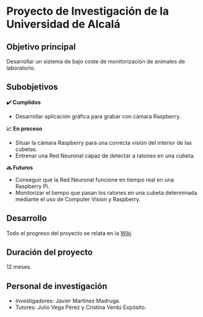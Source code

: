 # Proyecto de Investigación de la Universidad de Alcalá

## Objetivo principal

Desarrollar un sistema de bajo coste de monitorización de animales de laboratorio.

## Subobjetivos

**:heavy_check_mark: Cumplidos**
* Desarrollar aplicación gráfica para grabar con cámara Raspberry.

**:chart_with_upwards_trend: En proceso**
* Situar la cámara Raspberry para una correcta visión del interior de las cubetas.
* Entrenar una Red Neuronal capaz de detectar a ratones en una cubeta.

**:soon: Futuros**
* Conseguir que la Red Neuronal funcione en tiempo real en una Raspberry Pi.
* Monitorizar el tiempo que pasan los ratones en una cubeta determinada mediante el uso de Computer Vision y Raspberry.

## Desarrollo

Todo el progreso del proyecto se relata en la [Wiki](https://github.com/RoboticsURJC/project-uah/wiki)

## Duración del proyecto

12 meses.

## Personal de investigación

* Investigadores: Javier Martínez Madruga.
* Tutores: Julio Vega Pérez y Cristina Verdú Expósito.
